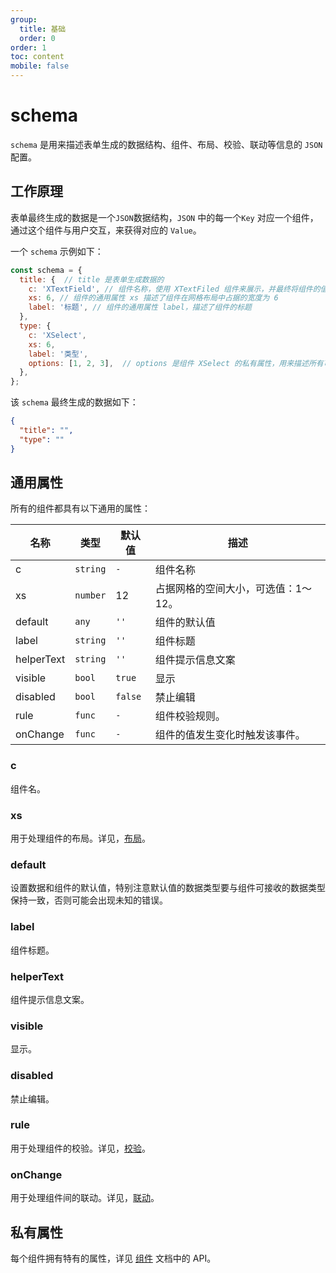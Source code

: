 ```yaml
---
group:
  title: 基础
  order: 0
order: 1
toc: content
mobile: false
---
```



# schema

`schema` 是用来描述表单生成的数据结构、组件、布局、校验、联动等信息的 `JSON` 配置。

## 工作原理

表单最终生成的数据是一个`JSON`数据结构，`JSON` 中的每一个`Key` 对应一个组件，通过这个组件与用户交互，来获得对应的 `Value`。

一个 `schema` 示例如下：

``` js
const schema = {
  title: {  // title 是表单生成数据的
    c: 'XTextField', // 组件名称，使用 XTextFiled 组件来展示，并最终将组件的值赋值给 title
    xs: 6, // 组件的通用属性 xs 描述了组件在网格布局中占据的宽度为 6
    label: '标题', // 组件的通用属性 label，描述了组件的标题
  },
  type: {
    c: 'XSelect',
    xs: 6,
    label: '类型',
    options: [1, 2, 3],  // options 是组件 XSelect 的私有属性，用来描述所有可使用的选项
  },
};
```

该 `schema` 最终生成的数据如下：

``` json
{
  "title": "",
  "type": ""
}
```

## 通用属性

所有的组件都具有以下通用的属性：

| 名称       | 类型     | 默认值  | 描述                                |
| ---------- | -------- | ------- | ----------------------------------- |
| c          | `string` | `-`     | 组件名称                            |
| xs         | `number` | 12      | 占据网格的空间大小，可选值：1～12。 |
| default    | `any`    | `''`    | 组件的默认值                        |
| label      | `string` | `''`    | 组件标题                            |
| helperText | `string` | `''`    | 组件提示信息文案                    |
| visible    | `bool`   | `true`  | 显示                                |
| disabled   | `bool`   | `false` | 禁止编辑                            |
| rule       | `func`   | `-`     | 组件校验规则。                      |
| onChange   | `func`   | `-`     | 组件的值发生变化时触发该事件。      |

### c

组件名。

### xs

用于处理组件的布局。详见，[布局](/guide/layout)。

### default

设置数据和组件的默认值，特别注意默认值的数据类型要与组件可接收的数据类型保持一致，否则可能会出现未知的错误。

### label

组件标题。

### helperText

组件提示信息文案。

### visible

显示。

### disabled

禁止编辑。

### rule

用于处理组件的校验。详见，[校验](/guide/validation)。

### onChange

用于处理组件间的联动。详见，[联动](/guide/linkage)。

## 私有属性

每个组件拥有特有的属性，详见 [组件](/components) 文档中的 API。
